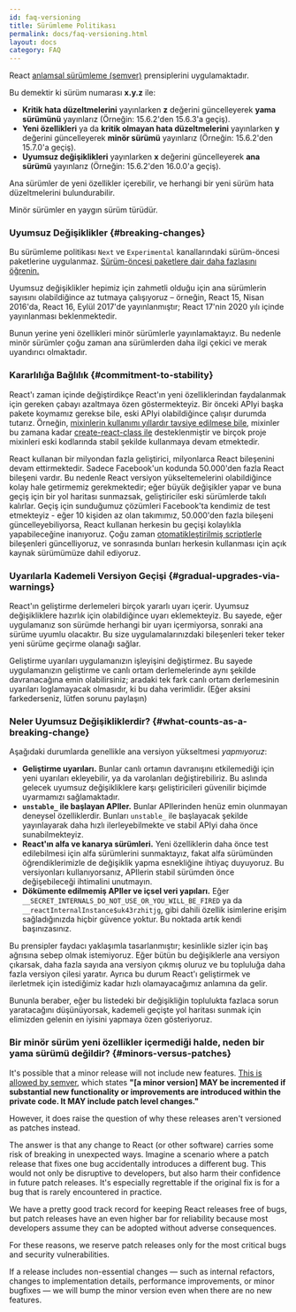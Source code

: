 ```yaml
---
id: faq-versioning
title: Sürümleme Politikası
permalink: docs/faq-versioning.html
layout: docs
category: FAQ
---
```


React [anlamsal sürümleme (semver)](https://semver.org/lang/tr/) prensiplerini uygulamaktadır.

Bu demektir ki sürüm numarası **x.y.z** ile:

* **Kritik hata düzeltmelerini** yayınlarken **z** değerini güncelleyerek **yama sürümünü** yayınlarız (Örneğin: 15.6.2'den 15.6.3'a geçiş).
* **Yeni özellikleri** ya da **kritik olmayan hata düzeltmelerini** yayınlarken **y** değerini güncelleyerek **minör sürümü** yayınlarız (Örneğin: 15.6.2'den 15.7.0'a geçiş).
* **Uyumsuz değişiklikleri** yayınlarken **x** değerini güncelleyerek  **ana sürümü** yayınlarız  (Örneğin: 15.6.2'den 16.0.0'a geçiş).

Ana sürümler de yeni özellikler içerebilir, ve herhangi bir yeni sürüm hata düzeltmelerini bulundurabilir.

Minör sürümler en yaygın sürüm türüdür.

### Uyumsuz Değişiklikler {#breaking-changes}

Bu sürümleme politikası `Next` ve `Experimental` kanallarındaki sürüm-öncesi paketlerine uygulanmaz. [Sürüm-öncesi paketlere dair daha fazlasını öğrenin.](/docs/release-channels.html)

Uyumsuz değişiklikler hepimiz için zahmetli olduğu için ana sürümlerin sayısını olabildiğince az tutmaya çalışıyoruz – örneğin, React 15, Nisan 2016'da, React 16, Eylül 2017'de yayınlanmıştır; React 17'nin 2020 yılı içinde yayınlanması beklenmektedir.

Bunun yerine yeni özellikleri minör sürümlerle yayınlamaktayız. Bu nedenle minör sürümler çoğu zaman ana sürümlerden daha ilgi çekici ve merak uyandırıcı olmaktadır.

### Kararlılığa Bağlılık {#commitment-to-stability}

React'ı zaman içinde değiştirdikçe React'ın yeni özelliklerindan faydalanmak için gereken çabayı azaltmaya özen göstermekteyiz.
Bir önceki APIyi başka pakete koymamız gerekse bile, eski APIyi olabildiğince çalışır durumda tutarız. Örneğin, [mixinlerin kullanımı yıllardır tavsiye edilmese bile](/blog/2016/07/13/mixins-considered-harmful.html), mixinler bu zamana kadar [create-react-class ile](/docs/react-without-es6.html#mixins) desteklenmiştir ve birçok proje mixinleri eski kodlarında stabil şekilde kullanmaya devam etmektedir.

React kullanan bir milyondan fazla geliştirici, milyonlarca React bileşenini devam ettirmektedir. Sadece Facebook'un kodunda 50.000'den fazla React bileşeni vardır. Bu nedenle React versiyon yükseltemelerini olabildiğince kolay hale getirmemiz gerekmektedir; eğer büyük değişikler yapar ve buna geçiş için bir yol haritası sunmazsak, geliştiriciler eski sürümlerde takılı kalırlar. Geçiş için sunduğumuz çözümleri Facebook'ta kendimiz de test etmekteyiz - eğer 10 kişiden az olan takımımız, 50.000'den fazla bileşeni güncelleyebiliyorsa, React kullanan herkesin bu geçişi kolaylıkla yapabileceğine inanıyoruz. Çoğu zaman  [otomatikleştirilmiş scriptlerle](https://github.com/reactjs/react-codemod) bileşenleri güncelliyoruz, ve sonrasında bunları herkesin kullanması için açık kaynak sürümümüze dahil ediyoruz.

### Uyarılarla Kademeli Versiyon Geçişi {#gradual-upgrades-via-warnings}

React'ın geliştirme derlemeleri birçok yararlı uyarı içerir. Uyumsuz değişikliklere hazırlık için olabildiğince uyarı eklemekteyiz. Bu sayede, eğer uygulamanız son sürümde herhangi bir uyarı içermiyorsa, sonraki ana sürüme uyumlu olacaktır. Bu size uygulamalarınızdaki bileşenleri teker teker yeni sürüme geçirme olanağı sağlar.

Geliştirme uyarıları uygulamanızın işleyişini değiştirmez. Bu sayede uygulamanızın geliştirme ve canlı ortam derlemelerinde aynı şekilde davranacağına emin olabilirsiniz; aradaki tek fark canlı ortam derlemesinin uyarıları loglamayacak olmasıdır, ki bu daha verimlidir. (Eğer aksini farkederseniz, lütfen sorunu paylaşın)

### Neler Uyumsuz Değişikliklerdir? {#what-counts-as-a-breaking-change}

Aşağıdaki durumlarda genellikle ana versiyon yükseltmesi *yapmıyoruz*:

* **Geliştirme uyarıları.** Bunlar canlı ortamın davranışını etkilemediği için yeni uyarıları ekleyebilir, ya da varolanları değiştirebiliriz. Bu aslında gelecek uyumsuz değişikliklere karşı geliştiricileri güvenilir biçimde uyarmamızı sağlamaktadır.
* **`unstable_` ile başlayan APIler.** Bunlar APIlerinden henüz emin olunmayan deneysel özelliklerdir. Bunları `unstable_` ile başlayacak şekilde yayınlayarak daha hızlı ilerleyebilmekte ve stabil APIyi daha önce sunabilmekteyiz.
* **React'ın alfa ve kanarya sürümleri.** Yeni özelliklerin daha önce test edilebilmesi için alfa sürümlerini sunmaktayız, fakat alfa sürümünden öğrendiklerimizle de değişiklik yapma esnekliğine ihtiyaç duyuyoruz. Bu versiyonları kullanıyorsanız, APIlerin stabil sürümden önce değişebileceği ihtimalini unutmayın.
* **Dökümente edilmemiş APIler ve içsel veri yapıları.** Eğer `__SECRET_INTERNALS_DO_NOT_USE_OR_YOU_WILL_BE_FIRED` ya da `__reactInternalInstance$uk43rzhitjg`, gibi dahili özellik isimlerine erişim sağladığınızda hiçbir güvence yoktur. Bu noktada artık kendi başınızasınız.

Bu prensipler faydacı yaklaşımla tasarlanmıştır; kesinlikle sizler için baş ağrısına sebep olmak istemiyoruz. Eğer bütün bu değişiklerle ana versiyon çıkarsak, daha fazla sayıda ana versiyon çıkmış oluruz ve bu topluluğa daha fazla versiyon çilesi yaratır. Ayrıca bu durum React'ı geliştirmek ve ilerletmek için istediğimiz kadar hızlı olamayacağımız anlamına da gelir.

Bununla beraber, eğer bu listedeki bir değişikliğin toplulukta fazlaca sorun yaratacağını düşünüyorsak, kademeli geçişte yol haritası sunmak için elimizden gelenin en iyisini yapmaya özen gösteriyoruz.

### Bir minör sürüm yeni özellikler içermediği halde, neden bir yama sürümü değildir? {#minors-versus-patches}

It's possible that a minor release will not include new features. [This is allowed by semver](https://semver.org/#spec-item-7), which states **"[a minor version] MAY be incremented if substantial new functionality or improvements are introduced within the private code. It MAY include patch level changes."**

However, it does raise the question of why these releases aren't versioned as patches instead.

The answer is that any change to React (or other software) carries some risk of breaking in unexpected ways. Imagine a scenario where a patch release that fixes one bug accidentally introduces a different bug. This would not only be disruptive to developers, but also harm their confidence in future patch releases. It's especially regrettable if the original fix is for a bug that is rarely encountered in practice.

We have a pretty good track record for keeping React releases free of bugs, but patch releases have an even higher bar for reliability because most developers assume they can be adopted without adverse consequences.

For these reasons, we reserve patch releases only for the most critical bugs and security vulnerabilities.

If a release includes non-essential changes — such as internal refactors, changes to implementation details, performance improvements, or minor bugfixes — we will bump the minor version even when there are no new features.
